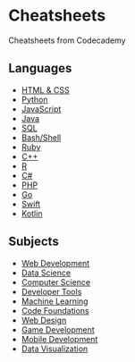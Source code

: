 # Cheatsheets
Cheatsheets from Codecademy
## Languages
* [HTML & CSS](HTML%20%26%20CSS/TOPICS.md)
* [Python](Python/TOPICS.md)
* [JavaScript](JavaScript/TOPICS.md)
* [Java](Java/TOPICS.md)
* [SQL](SQL/TOPICS.md)
* [Bash/Shell](Bash:Shell/TOPICS.md)
* [Ruby](Ruby/Learn%20Ruby.md)
* [C++](C++/Learn%20C++.md)
* [R](R/TOPICS.md)
* [C#](C%23/TOPICS.md)
* [PHP](PHP/Learn%20PHP.md)
* [Go](Go/Learn%20Go.md)
* [Swift](Swift/Learn%20Swift.md)
* [Kotlin](Kotlin/Learn%20Kotlin.md)
## Subjects
* [Web Development]()
* [Data Science]()
* [Computer Science]()
* [Developer Tools]()
* [Machine Learning]()
* [Code Foundations]()
* [Web Design]()
* [Game Development]()
* [Mobile Development]()
* [Data Visualization]()
